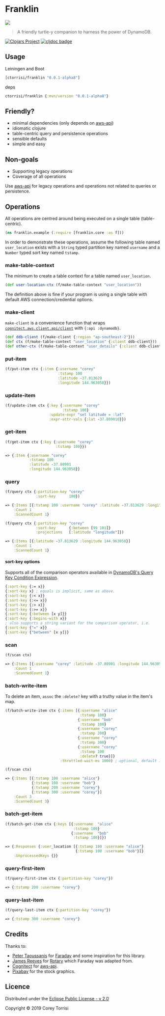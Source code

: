 # Franklin

[![](docs/franklin.png)](#)

> A friendly turtle-y companion to harness the power of DynamoDB.

[![Clojars Project](https://img.shields.io/clojars/v/ctorrisi/franklin.svg)](https://clojars.org/ctorrisi/franklin)
[![cljdoc badge](https://cljdoc.org/badge/ctorrisi/franklin)](https://cljdoc.org/d/ctorrisi/franklin)

## Usage

Leiningen and Boot
```clojure
[ctorrisi/franklin "0.0.1-alpha8"]
```

deps
```clojure
ctorrisi/franklin {:mvn/version "0.0.1-alpha8"}
```

## Friendly?

* minimal dependencies (only depends on [aws-api])
* idiomatic clojure
* table-centric query and persistence operations
* sensible defaults
* simple and easy

## Non-goals

* Supporting legacy operations
* Coverage of all operations

Use [aws-api] for legacy operations and operations not related to queries or persistence.

## Operations

All operations are centred around being executed on a single table (table-centric).

```clojure
(ns franklin.example (:require [franklin.core :as f]))
```

In order to demonstrate these operations, assume the following table named ``user_location`` exists with a ``String`` typed partition key named ``username`` and a ``Number`` typed sort key named ``tstamp``.

### make-table-context

The minimum to create a table context for a table named ``user_location``.

```clojure
(def user-location-ctx (f/make-table-context "user_location"))
```

The definition above is fine if your program is using a single table with default AWS connection/credential options.

### make-client

``make-client`` is a convenience function that wraps [``cognitect.aws.client.api/client``](https://github.com/cognitect-labs/aws-api/blob/master/src/cognitect/aws/client/api.clj#L22) with ``{:api :dynamodb}``.

```clojure
(def ddb-client (f/make-client {:region "ap-southeast-2"}))
(def ctx (f/make-table-context "user_location" {:client ddb-client}))
(def other-ctx (f/make-table-context "user_details" {:client ddb-client}))
```

### put-item
```clojure
(f/put-item ctx {:item {:username "corey"
                        :tstamp 100
                        :latitude -37.813629
                        :longitude 144.963058}})
```

### update-item
```clojure
(f/update-item ctx {:key {:username "corey"
                          :tstamp 100}
                    :update-expr "set latitude = :lat"
                    :expr-attr-vals {:lat -37.809010}})
```

### get-item
```clojure
(f/get-item ctx {:key {:username "corey"
                       :tstamp 100}})

=> {:Item {:username "corey"
           :tstamp 100
           :latitude -37.80901
           :longitude 144.963058}}
```

### query

```clojure
(f/query ctx {:partition-key "corey"
              :sort-key      100})

=> {:Items [{:tstamp 100 :username "corey" :latitude -37.813629 :longitude 144.963058}]
    :Count 1
    :ScannedCount 1}

(f/query ctx {:partition-key "corey"
              :sort-key      {:between [99 101]}
              :projections   [:latitude "longitude"]})

=> {:Items [{:latitude -37.813629 :longitude 144.963058}]
    :Count 1
    :ScannedCount 1}
```

#### sort-key options

Supports all of the comparison operators available in [DynamoDB's Query Key Condition Expression](https://docs.aws.amazon.com/amazondynamodb/latest/developerguide/Query.html).

```clojure
{:sort-key {:= x}}
{:sort-key x} ; equals is implicit, same as above.
{:sort-key {:< x}}
{:sort-key {:<= x}}
{:sort-key {:> x}}
{:sort-key {:>= x}}
{:sort-key {:between [x y]}}
{:sort-key {:begins-with x}}
; also supports a string variant for the comparison operator, i.e.
{:sort-key {"=" x}}
{:sort-key {"between" [x y]}}
```

### scan
```clojure
(f/scan ctx)

=> {:Items [{:username "corey" :latitude -37.80901 :longitude 144.963058 :tstamp 100}]
    :Count 1
    :ScannedCount 1}
```

### batch-write-item
To delete an item, ``assoc`` the ``:delete?`` key with a truthy value in the item's map.
```clojure
(f/batch-write-item ctx {:items [{:username "alice"
                                  :tstamp 100}
                                 {:username "bob"
                                  :tstamp 100}
                                 {:username "corey"
                                  :tstamp 200}
                                 {:username "corey"
                                  :tstamp 300}
                                 {:username "corey"
                                  :tstamp 100 
                                  :delete? true}]}
                         :throttled-wait-ms 1000) ; optional, default is 1000 ms

(f/scan ctx)

=> {:Items [{:tstamp 100 :username "alice"}
            {:tstamp 100 :username "bob"}
            {:tstamp 200 :username "corey"}
            {:tstamp 300 :username "corey"}]
    :Count 3
    :ScannedCount 3}
```

### batch-get-item
```clojure
(f/batch-get-item ctx {:keys [{:username  "alice"
                               :tstamp 100}
                              {:username  "bob"
                               :tstamp 100}]})

=> {:Responses {:user_location [{:tstamp 100 :username "alice"}
                                {:tstamp 100 :username "bob"}]}
    :UnprocessedKeys {}}
```

### query-first-item
```clojure
(f/query-first-item ctx {:partition-key "corey"})

=> {:tstamp 200 :username "corey"}
```

### query-last-item
```clojure
(f/query-last-item ctx {:partition-key "corey"})

=> {:tstamp 300 :username "corey"}
```

## Credits

Thanks to:
* [Peter Taoussanis](https://github.com/ptaoussanis) for [Faraday](https://github.com/ptaoussanis/faraday) and some inspiration for this library.
* [James Reeves](https://github.com/weavejester) for [Rotary](https://github.com/weavejester/rotary) which Faraday was adapted from.
* [Cognitect](https://github.com/cognitect) for [aws-api].
* [Pixabay](https://pixabay.com) for the stock graphics.

## Licence

Distributed under the [Eclipse Public License - v 2.0](https://raw.githubusercontent.com/ctorrisi/franklin/master/LICENSE)

Copyright &copy; 2019 Corey Torrisi

[aws-api]: https://github.com/cognitect-labs/aws-api/
[aws-api-client]: https://github.com/cognitect-labs/aws-api/blob/master/src/cognitect/aws/client/api.clj#L22 "``cognitect.aws.client.api/client``"
